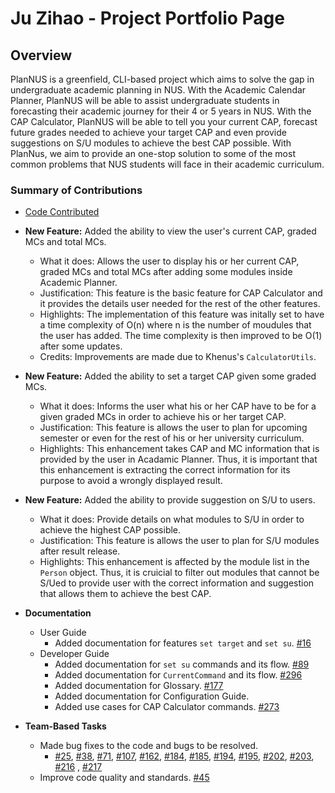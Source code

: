 # Ju Zihao - Project Portfolio Page

## Overview

PlanNUS is a greenfield, CLI-based project which aims to solve the gap in undergraduate academic planning in NUS.
With the Academic Calendar Planner, PlanNUS will be able to assist undergraduate students in forecasting their academic journey for their 4 or 5 years in NUS.
With the CAP Calculator, PlanNUS will be able to tell you your current CAP, forecast future grades needed to achieve your target CAP and even provide suggestions on S/U modules to achieve the best CAP possible.
With PlanNus, we aim to provide an one-stop solution to some of the most common problems that NUS students will face in their academic curriculum.

### Summary of Contributions

* [Code Contributed](https://nus-cs2113-ay2021s1.github.io/tp-dashboard/#breakdown=true&search=Zihao&sort=groupTitle&sortWithin=title&since=2020-09-27&timeframe=commit&mergegroup=&groupSelect=groupByRepos&checkedFileTypes=docs~functional-code~test-code~other&tabOpen=true&tabType=authorship&zFR=false&tabAuthor=JuZihao&tabRepo=AY2021S1-CS2113T-F12-1%2Ftp%5Bmaster%5D&authorshipIsMergeGroup=false&authorshipFileTypes=docs~functional-code~test-code)
* **New Feature:** Added the ability to view the user's current CAP, graded MCs and total MCs.
   * What it does: Allows the user to display his or her current CAP, graded MCs and total MCs after adding some modules inside Academic Planner.
   * Justification: This feature is the basic feature for CAP Calculator and it provides the details user needed for the rest of the other features.
   * Highlights: The implementation of this feature was initally set to have a time complexity of O(n) where n is the number of moudules that the user has added. The time complexity is then improved to be O(1) after some updates.
   * Credits: Improvements are made due to Khenus's `CalculatorUtils`.
   
* **New Feature:** Added the ability to set a target CAP given some graded MCs.
   * What it does: Informs the user what his or her CAP have to be for a given graded MCs in order to achieve his or her target CAP.
   * Justification: This feature is allows the user to plan for upcoming semester or even for the rest of his or her university curriculum.
   * Highlights: This enhancement takes CAP and MC information that is provided by the user in Acadamic Planner. Thus, it is important that this enhancement is extracting the correct information for its purpose to avoid a wrongly displayed result. 
   
* **New Feature:** Added the ability to provide suggestion on S/U to users.
   * What it does: Provide details on what modules to S/U in order to achieve the highest CAP possible.
   * Justification: This feature is allows the user to plan for S/U modules after result release.
   * Highlights: This enhancement is affected by the module list in the `Person` object. Thus, it is cruicial to filter out modules that cannot be S/Ued to provide user with the correct information and suggestion that allows them to achieve the best CAP.
   
* **Documentation**
    * User Guide
      * Added documentation for features `set target` and `set su`. [#16](https://github.com/AY2021S1-CS2113T-F12-1/tp/issues/16)
    * Developer Guide
      * Added documentation for `set su` commands and its flow. [#89](https://github.com/AY2021S1-CS2113T-F12-1/tp/issues/89)
      * Added documentation for `CurrentCommand` and its flow. [#296](https://github.com/AY2021S1-CS2113T-F12-1/tp/pull/296)
      * Added documentation for Glossary. [#177](https://github.com/AY2021S1-CS2113T-F12-1/tp/issues/171)
      * Added documentation for Configuration Guide.
      * Added use cases for  CAP Calculator commands. [#273](https://github.com/AY2021S1-CS2113T-F12-1/tp/pull/273)

      
* **Team-Based Tasks**
  * Made bug fixes to the code and bugs to be resolved.
    * [#25](https://github.com/AY2021S1-CS2113T-F12-1/tp/issues/25), [#38](https://github.com/AY2021S1-CS2113T-F12-1/tp/issues/38), [#71](https://github.com/AY2021S1-CS2113T-F12-1/tp/issues/71), [#107](https://github.com/AY2021S1-CS2113T-F12-1/tp/issues/107), [#162](https://github.com/AY2021S1-CS2113T-F12-1/tp/issues/162), [#184](https://github.com/AY2021S1-CS2113T-F12-1/tp/issues/184), [#185](https://github.com/AY2021S1-CS2113T-F12-1/tp/issues/185), [#194](https://github.com/AY2021S1-CS2113T-F12-1/tp/issues/194), [#195](https://github.com/AY2021S1-CS2113T-F12-1/tp/issues/195), [#202](https://github.com/AY2021S1-CS2113T-F12-1/tp/issues/202), [#203](https://github.com/AY2021S1-CS2113T-F12-1/tp/issues/203), [#216](https://github.com/AY2021S1-CS2113T-F12-1/tp/issues/216) , [#217](https://github.com/AY2021S1-CS2113T-F12-1/tp/issues/217)
   * Improve code quality and standards. [#45](https://github.com/AY2021S1-CS2113T-F12-1/tp/issues/45)
